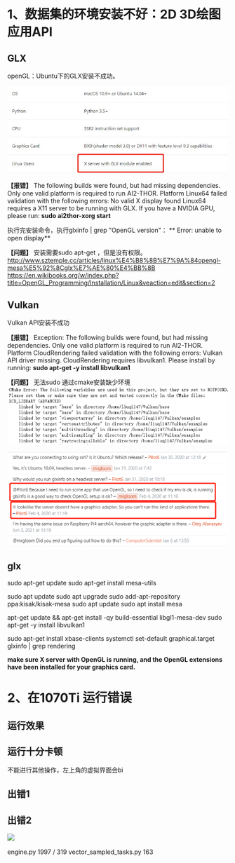 # 1、数据集的环境安装不好：2D 3D绘图应用API

## GLX 
openGL：Ubuntu下的GLX安装不成功。

![所需环境](https://raw.githubusercontent.com/LIUQI-creat/pic/main/require.jpg)

**【报错】**
The following builds were found, but had missing dependencies. Only one valid platform is required to run AI2-THOR.
Platform Linux64 failed validation with the following errors: No valid X display found
  Linux64 requires a X11 server to be running with GLX. If you have a NVIDIA GPU, please run: **sudo ai2thor-xorg start**

执行完安装命令，执行glxinfo | grep "OpenGL version"：
** Error: unable to open display**

**【问题】**
安装需要sudo apt-get ，但是没有权限。
http://www.sztemple.cc/articles/linux%E4%B8%8B%E7%9A%84opengl-mesa%E5%92%8Cglx%E7%AE%80%E4%BB%8B
https://en.wikibooks.org/w/index.php?title=OpenGL_Programming/Installation/Linux&veaction=edit&section=2

## Vulkan
Vulkan API安装不成功

**【报错】**
Exception: The following builds were found, but had missing dependencies. Only one valid platform is required to run AI2-THOR.
Platform CloudRendering failed validation with the following errors: Vulkan API driver missing.
  CloudRendering requires libvulkan1. Please install by running: **sudo apt-get -y install libvulkan1**

**【问题】**
无法sudo
通过cmake安装缺少环境
![](https://raw.githubusercontent.com/LIUQI-creat/pic/main/20221028111015.png)


![](https://raw.githubusercontent.com/LIUQI-creat/pic/main/20221101143106.png)


## glx
sudo apt-get update
sudo apt-get install mesa-utils

sudo apt update
sudo apt upgrade
sudo add-apt-repository ppa:kisak/kisak-mesa
sudo apt update
sudo apt install mesa

apt-get update && apt-get install -qy build-essential libgl1-mesa-dev
sudo apt-get -y install libvulkan1

sudo apt-get install xbase-clients
systemctl set-default graphical.target
glxinfo | grep rendering


**make sure X server with OpenGL is running, and the OpenGL extensions have been installed for your graphics card.**


# 2、在1070Ti 运行错误
## 运行效果

## 运行十分卡顿
不能进行其他操作，左上角的虚拟界面会bi
## 出错1
## 出错2
![](https://raw.githubusercontent.com/LIUQI-creat/pic/main/20221103194656.png)







engine.py    1997      / 319
vector_sampled_tasks.py           163


<!--stackedit_data:
eyJoaXN0b3J5IjpbMTUwNDg1NDcxOCwtMjA1Nzc5NDY5NCwtNj
Y4ODMzMjEzLC0xMTMxMDUwMzU2LC0xNDU2Mzk2NDI2LDIxMjEw
NzgxMSwxODEzNzQ0NDE3LDEwOTY4ODUxOTQsLTE2MjUyMjIxNj
csMTQ2NTA3MDEyNywxMTI5MDUzNDA1LC02OTAyODQ3MjksMTg0
OTY0NTMyNCwzNTY1OTA3MjJdfQ==
-->
